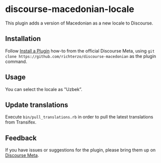# discourse-macedonian-locale

This plugin adds a version of Macedonian as a new locale to Discourse.

## Installation

Follow [Install a Plugin](https://meta.discourse.org/t/install-a-plugin/19157)
how-to from the official Discourse Meta, using `git clone https://github.com/richterzo/discourse-macedonian`
as the plugin command.

## Usage

You can select the locale as "Uzbek”.

## Update translations

Execute `bin/pull_translations.rb` in order to pull the latest translations from Transifex.

## Feedback

If you have issues or suggestions for the plugin, please bring them up on
[Discourse Meta](https://meta.discourse.org).
